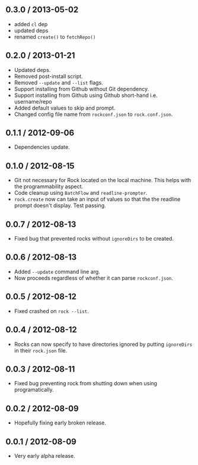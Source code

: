 0.3.0 / 2013-05-02
------------------
* added `cl` dep
* updated deps
* renamed `create()` to `fetchRepo()`

0.2.0 / 2013-01-21
------------------
* Updated deps.
* Removed post-install script.
* Removed `--update` and `--list` flags.
* Support installing from Github without Git dependency.
* Support installing from Github using Github short-hand i.e. username/repo
* Added default values to skip and prompt.
* Changed config file name from `rockconf.json` to `rock.conf.json`.

0.1.1 / 2012-09-06
------------------
* Dependencies update.

0.1.0 / 2012-08-15
------------------
* Git not necessary for Rock located on the local machine. This helps with the programmability aspect.
* Code cleanup using `BatchFlow` and `readline-prompter`.
* `rock.create` now can take an input of values so that the the readline prompt doesn't display. Test passing.

0.0.7 / 2012-08-13
------------------
* Fixed bug that prevented rocks without `ignoreDirs` to be created.

0.0.6 / 2012-08-13
------------------
* Added `--update` command line arg.
* Now proceeds regardless of whether it can parse `rockconf.json`.

0.0.5 / 2012-08-12
------------------
* Fixed crashed on `rock --list`.

0.0.4 / 2012-08-12
------------------
* Rocks can now specify to have directories ignored by putting `ignoreDirs` in their `rock.json` file.

0.0.3 / 2012-08-11
------------------
* Fixed bug preventing rock from shutting down when using programatically.

0.0.2 / 2012-08-09
------------------
* Hopefully fixing early broken release.

0.0.1 / 2012-08-09
------------------
* Very early alpha release.